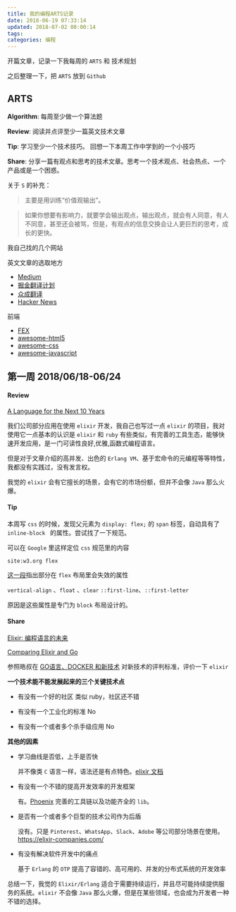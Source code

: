 ```yaml
---
title: 我的编程ARTS记录
date: 2018-06-19 07:33:14
updated: 2018-07-02 00:00:14
tags:
categories: 编程
---
```


开篇文章，记录一下我每周的 `ARTS` 和 技术规划

之后整理一下，把 `ARTS` 放到 `Github`

## ARTS

**Algorithm**: 每周至少做一个算法题

**Review**: 阅读并点评至少一篇英文技术文章

**Tip**: 学习至少一个技术技巧。 回想一下本周工作中学到的一个小技巧

**Share**: 分享一篇有观点和思考的技术文章。思考一个技术观点、社会热点、一个产品或是一个困惑。

关于 `S` 的补充：

> 主要是用训练“价值观输出”。

> 如果你想要有影响力，就要学会输出观点，输出观点，就会有人同意，有人不同意，甚至还会被骂，但是，有观点的信息交换会让人更巨烈的思考，成长的更快。

我自己找的几个网站

英文文章的选取地方

- [Medium](https://medium.com/)
- [掘金翻译计划](https://juejin.im/tag/%E6%8E%98%E9%87%91%E7%BF%BB%E8%AF%91%E8%AE%A1%E5%88%92)
- [众成翻译](https://www.zcfy.cc/)
- [Hacker News](https://news.ycombinator.com/)

前端

- [FEX](https://fex.baidu.com/weekly/)
- [awesome-html5](https://github.com/diegocard/awesome-html5)
- [awesome-css](https://github.com/awesome-css-group/awesome-css)
- [awesome-javascript](https://github.com/sorrycc/awesome-javascript)

## 第一周 2018/06/18-06/24 

#### Review

[A Language for the Next 10 Years](https://programmingzen.com/next-programming-language/?utm_content=buffer3a898&utm_medium=social&utm_source=twitter.com&utm_campaign=buffer)

我们公司部分应用在使用 `elixir` 开发，我自己也写过一点 `elixir` 的项目，我对使用它一点基本的认识是 `elixir` 和 `ruby` 有些类似，有完善的工具生态，能够快速开发应用，是一门可读性良好,优雅,函数式编程语言。

但是对于文章介绍的高并发、出色的 `Erlang VM`、基于宏命令的元编程等等特性，我都没有实践过，没有发言权。

我觉的 `elixir` 会有它擅长的场景，会有它的市场份额，但并不会像 `Java` 那么火爆。

#### Tip

本周写 `css` 的时候，发现父元素为 `display: flex;` 的 `span` 标签，自动具有了 `inline-block ` 的属性。尝试找了一下规范。

可以在 `Google` 里这样定位 `css` 规范里的内容

```
site:w3.org flex 
```
[这一段](https://www.w3.org/TR/css-flexbox-1/#flex-containers)指出部分在 `flex` 布局里会失效的属性

`vertical-align` 、`float` 、`clear` `::first-line`、`::first-letter `

原因是这些属性是专门为 `block` 布局设计的。

#### Share

[Elixir: 编程语言的未来](https://blog.devopszen.com/elixir)

[Comparing Elixir and Go](https://blog.codeship.com/comparing-elixir-go/)

参照皓叔在 [GO语言、DOCKER 和新技术](https://coolshell.cn/articles/18190.html) 对新技术的评判标准，评价一下 `elixir`

**一个技术能不能发展起来的三个关键技术点**

- 有没有一个好的社区 
  类似 ruby，社区还不错

- 有没有一个工业化的标准
  No 

- 有没有一个或者多个杀手级应用
  No

**其他的因素**

- 学习曲线是否低，上手是否快
  
  并不像类 `C` 语言一样，语法还是有点特色。[elixir 文档](https://elixir-lang.org/)
  
- 有没有一个不错的提高开发效率的开发框架
  
  有。[Phoenix](http://phoenixframework.org/)  完善的工具链以及功能齐全的 `lib`。
  
- 是否有一个或者多个巨型的技术公司作为后盾

  没有。只是 `Pinterest`、`WhatsApp`、`Slack`、`Adobe` 等公司部分场景在使用。https://elixir-companies.com/

- 有没有解决软件开发中的痛点

  基于 `Erlang` 的 `OTP` 提高了容错的、高可用的、并发的分布式系统的开发效率 

总结一下，我觉的 `Elixir/Erlang` 适合于需要持续运行，并且尽可能持续提供服务的系统。`elixir` 不会像 `Java` 那么火爆，但是在某些领域，也会成为开发者一种不错的选择。






